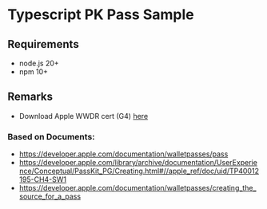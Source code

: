 # Typescript PK Pass Sample

## Requirements

- node.js 20+
- npm 10+

## Remarks

- Download Apple WWDR cert (G4) [here](https://www.apple.com/certificateauthority/)

### Based on Documents:

- https://developer.apple.com/documentation/walletpasses/pass
- https://developer.apple.com/library/archive/documentation/UserExperience/Conceptual/PassKit_PG/Creating.html#//apple_ref/doc/uid/TP40012195-CH4-SW1
- https://developer.apple.com/documentation/walletpasses/creating_the_source_for_a_pass
